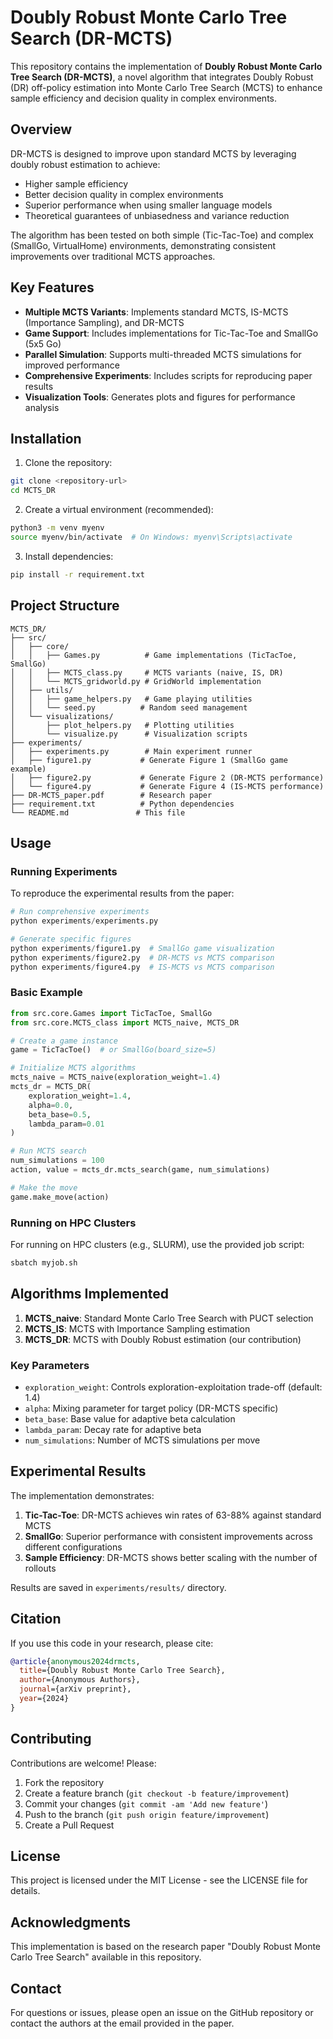 # Doubly Robust Monte Carlo Tree Search (DR-MCTS)

This repository contains the implementation of **Doubly Robust Monte Carlo Tree Search (DR-MCTS)**, a novel algorithm that integrates Doubly Robust (DR) off-policy estimation into Monte Carlo Tree Search (MCTS) to enhance sample efficiency and decision quality in complex environments.

## Overview

DR-MCTS is designed to improve upon standard MCTS by leveraging doubly robust estimation to achieve:
- Higher sample efficiency
- Better decision quality in complex environments
- Superior performance when using smaller language models
- Theoretical guarantees of unbiasedness and variance reduction

The algorithm has been tested on both simple (Tic-Tac-Toe) and complex (SmallGo, VirtualHome) environments, demonstrating consistent improvements over traditional MCTS approaches.

## Key Features

- **Multiple MCTS Variants**: Implements standard MCTS, IS-MCTS (Importance Sampling), and DR-MCTS
- **Game Support**: Includes implementations for Tic-Tac-Toe and SmallGo (5x5 Go)
- **Parallel Simulation**: Supports multi-threaded MCTS simulations for improved performance
- **Comprehensive Experiments**: Includes scripts for reproducing paper results
- **Visualization Tools**: Generates plots and figures for performance analysis

## Installation

1. Clone the repository:
```bash
git clone <repository-url>
cd MCTS_DR
```

2. Create a virtual environment (recommended):
```bash
python3 -m venv myenv
source myenv/bin/activate  # On Windows: myenv\Scripts\activate
```

3. Install dependencies:
```bash
pip install -r requirement.txt
```

## Project Structure

```
MCTS_DR/
├── src/
│   ├── core/
│   │   ├── Games.py          # Game implementations (TicTacToe, SmallGo)
│   │   ├── MCTS_class.py     # MCTS variants (naive, IS, DR)
│   │   └── MCTS_gridworld.py # GridWorld implementation
│   ├── utils/
│   │   ├── game_helpers.py   # Game playing utilities
│   │   └── seed.py          # Random seed management
│   └── visualizations/
│       ├── plot_helpers.py   # Plotting utilities
│       └── visualize.py      # Visualization scripts
├── experiments/
│   ├── experiments.py        # Main experiment runner
│   ├── figure1.py           # Generate Figure 1 (SmallGo game example)
│   ├── figure2.py           # Generate Figure 2 (DR-MCTS performance)
│   └── figure4.py           # Generate Figure 4 (IS-MCTS performance)
├── DR-MCTS_paper.pdf        # Research paper
├── requirement.txt          # Python dependencies
└── README.md               # This file
```

## Usage

### Running Experiments

To reproduce the experimental results from the paper:

```python
# Run comprehensive experiments
python experiments/experiments.py

# Generate specific figures
python experiments/figure1.py  # SmallGo game visualization
python experiments/figure2.py  # DR-MCTS vs MCTS comparison
python experiments/figure4.py  # IS-MCTS vs MCTS comparison
```

### Basic Example

```python
from src.core.Games import TicTacToe, SmallGo
from src.core.MCTS_class import MCTS_naive, MCTS_DR

# Create a game instance
game = TicTacToe()  # or SmallGo(board_size=5)

# Initialize MCTS algorithms
mcts_naive = MCTS_naive(exploration_weight=1.4)
mcts_dr = MCTS_DR(
    exploration_weight=1.4,
    alpha=0.0,
    beta_base=0.5,
    lambda_param=0.01
)

# Run MCTS search
num_simulations = 100
action, value = mcts_dr.mcts_search(game, num_simulations)

# Make the move
game.make_move(action)
```

### Running on HPC Clusters

For running on HPC clusters (e.g., SLURM), use the provided job script:

```bash
sbatch myjob.sh
```

## Algorithms Implemented

1. **MCTS_naive**: Standard Monte Carlo Tree Search with PUCT selection
2. **MCTS_IS**: MCTS with Importance Sampling estimation
3. **MCTS_DR**: MCTS with Doubly Robust estimation (our contribution)

### Key Parameters

- `exploration_weight`: Controls exploration-exploitation trade-off (default: 1.4)
- `alpha`: Mixing parameter for target policy (DR-MCTS specific)
- `beta_base`: Base value for adaptive beta calculation
- `lambda_param`: Decay rate for adaptive beta
- `num_simulations`: Number of MCTS simulations per move

## Experimental Results

The implementation demonstrates:

1. **Tic-Tac-Toe**: DR-MCTS achieves win rates of 63-88% against standard MCTS
2. **SmallGo**: Superior performance with consistent improvements across different configurations
3. **Sample Efficiency**: DR-MCTS shows better scaling with the number of rollouts

Results are saved in `experiments/results/` directory.

## Citation

If you use this code in your research, please cite:

```bibtex
@article{anonymous2024drmcts,
  title={Doubly Robust Monte Carlo Tree Search},
  author={Anonymous Authors},
  journal={arXiv preprint},
  year={2024}
}
```

## Contributing

Contributions are welcome! Please:

1. Fork the repository
2. Create a feature branch (`git checkout -b feature/improvement`)
3. Commit your changes (`git commit -am 'Add new feature'`)
4. Push to the branch (`git push origin feature/improvement`)
5. Create a Pull Request

## License

This project is licensed under the MIT License - see the LICENSE file for details.

## Acknowledgments

This implementation is based on the research paper "Doubly Robust Monte Carlo Tree Search" available in this repository.

## Contact

For questions or issues, please open an issue on the GitHub repository or contact the authors at the email provided in the paper.